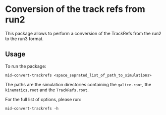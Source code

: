 # Conversion of the track refs from run2
This package allows to perform a conversion of the TrackRefs from the run2 to the run3 format.

## Usage
To run the package:
```
mid-convert-trackrefs <space_seprated_list_of_path_to_simulations>
```
The paths are the simulation directories containing the `galice.root`, the `kinematics.root` and the `TrackRefs.root`.

For the full list of options, please run:
```
mid-convert-trackrefs -h
```
